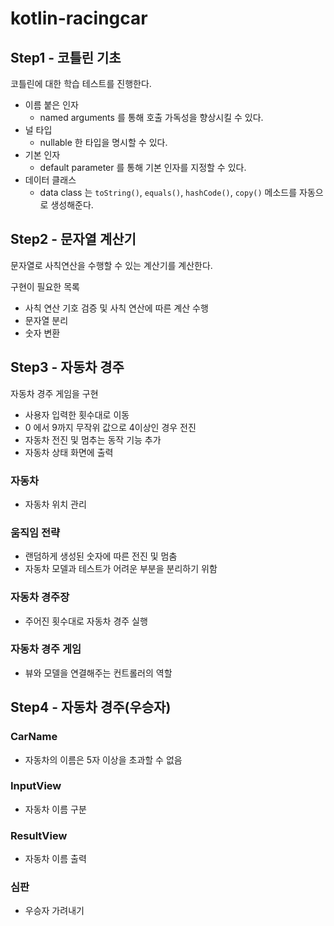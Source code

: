 # kotlin-racingcar

## Step1 - 코틀린 기초

코틀린에 대한 학습 테스트를 진행한다.

- 이름 붙은 인자
    - named arguments 를 통해 호출 가독성을 향상시킬 수 있다.
- 널 타입
    - nullable 한 타입을 명시할 수 있다.
- 기본 인자
    - default parameter 를 통해 기본 인자를 지정할 수 있다.
- 데이터 클래스
    - data class 는 `toString()`, `equals()`, `hashCode()`, `copy()` 메소드를 자동으로 생성해준다.

## Step2 - 문자열 계산기

문자열로 사칙연산을 수행할 수 있는 계산기를 계산한다.

구현이 필요한 목록

- 사칙 연산 기호 검증 및 사칙 연산에 따른 계산 수행
- 문자열 분리
- 숫자 변환

## Step3 - 자동차 경주

자동차 경주 게임을 구현

- 사용자 입력한 횟수대로 이동
- 0 에서 9까지 무작위 값으로 4이상인 경우 전진
- 자동차 전진 및 멈추는 동작 기능 추가
- 자동차 상태 화면에 출력

### 자동차

- 자동차 위치 관리

### 움직임 전략

- 랜덤하게 생성된 숫자에 따른 전진 및 멈춤
- 자동차 모델과 테스트가 어려운 부분을 분리하기 위함

### 자동차 경주장

- 주어진 횟수대로 자동차 경주 실행

### 자동차 경주 게임

- 뷰와 모델을 연결해주는 컨트롤러의 역할

## Step4 - 자동차 경주(우승자)

### CarName

- 자동차의 이름은 5자 이상을 초과할 수 없음

### InputView

- 자동차 이름 구분

### ResultView

- 자동차 이름 출력

### 심판

- 우승자 가려내기
